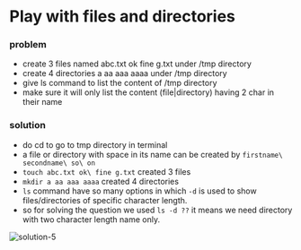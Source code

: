 # Play with files and directories
### problem
  - create 3 files named abc.txt ok fine g.txt under /tmp directory
  - create 4 directories a aa aaa aaaa under /tmp directory
  - give ls command to list the content of /tmp directory
  - make sure it will only list the content (file|directory)  having 2 char in their name
  
### solution
  - do cd to go to tmp directory in terminal
  - a file or directory with space in its name can be created by `firstname\ secondname\ so\ on`
  - `touch abc.txt ok\ fine g.txt` created 3 files
  - `mkdir a aa aaa aaaa` created 4 directories
  - `ls` command have so many options in which `-d` is used to show files/directories of specific character length. 
  - so for solving the question we used `ls -d ??` it means we need directory with two character length name only.
  
  <img src="https://i.ibb.co/C08JSZN/solution-5.png" alt="solution-5" border="0">
